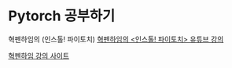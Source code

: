 # Pytorch 공부하기

혁펜하임의 (인스톨! 파이토치) 
[혁펜하임의 <인스톨! 파이토치> 유튜브 강의](https://www.youtube.com/watch?v=gzJt_qjZJ7M&list=PL_iJu012NOxdhFmM2aw6bwpZTMFdsPxws)

[혁펜하임 강의 사이트](https://hyukppen.com/classes/256333)

